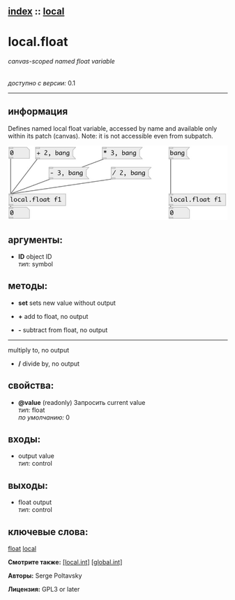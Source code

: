 [index](index.html) :: [local](category_local.html)
---

# local.float

###### canvas-scoped named float variable

*доступно с версии:* 0.1

---


## информация
Defines named local float variable, accessed by name and available only within its patch (canvas). Note: it is not accessible even from subpatch.


[![example](../examples/img/local.float.jpg)](../examples/pd/local.float.pd)



## аргументы:

* **ID**
object ID<br>
_тип:_ symbol<br>



## методы:

* **set**
sets new value without output<br>

* **+**
add to float, no output<br>

* **-**
subtract from float, no output<br>

* *****
multiply to, no output<br>

* **/**
divide by, no output<br>




## свойства:

* **@value** (readonly)
Запросить current value<br>
_тип:_ float<br>
_по умолчанию:_ 0<br>



## входы:

* output value<br>
_тип:_ control



## выходы:

* float output<br>
_тип:_ control



## ключевые слова:

[float](keywords/float.html)
[local](keywords/local.html)



**Смотрите также:**
[\[local.int\]](local.int.html)
[\[global.int\]](global.int.html)




**Авторы:** Serge Poltavsky




**Лицензия:** GPL3 or later






